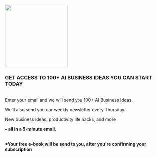 # 
<br>
<p align="left">
  <img width="200" height="200" src="https://picsum.photos/200/200">
</p>
<h3>GET ACCESS TO 100+ AI BUSINESS IDEAS YOU CAN START TODAY</h3>
<br>
Enter your email and we will send you 100+ AI Business Ideas.



We’ll also send you our weekly newsletter every Thursday. 

 

New business ideas, productivity life hacks, and more 

<strong> – all in a 5-minute email. </strong>

<div id="custom-substack-embed"></div>


<script>
  window.CustomSubstackWidget = {
    substackUrl: "fthar.substack.com",
    placeholder: "Enter Your Email Address",
    buttonText: "SUBSCRIBE",
    theme: "custom",
    colors: {
      primary: "#DBE705",
      input: "#FFFFFF",
      email: "#000000",
      text: "#000000",
    }
  };
</script>
<script src="https://substackapi.com/widget.js" async></script>
<br>
<strong>*Your free e-book will be send to you, after you're confirming your subscription</strong>
